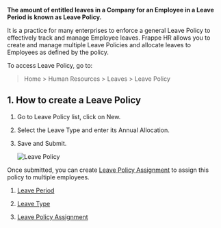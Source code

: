 **The amount of entitled leaves in a Company for an Employee in a Leave Period is known as Leave Policy.**

It is a practice for many enterprises to enforce a general Leave Policy to effectively track and manage Employee leaves. Frappe HR allows you to create and manage multiple Leave Policies and allocate leaves to Employees as defined by the policy.

To access Leave Policy, go to:

> Home > Human Resources > Leaves > Leave Policy

## 1\. How to create a Leave Policy

1.  Go to Leave Policy list, click on New.
    
2.  Select the Leave Type and enter its Annual Allocation.
    
3.  Save and Submit.
    
    ![Leave Policy](https://docs.erpnext.com/files/leave-policy.png)
    

Once submitted, you can create [Leave Policy Assignment](https://docs.erpnext.com/docs/v14/user/manual/en/human-resources/leave-policy-assignment) to assign this policy to multiple employees.

1.  [Leave Period](https://docs.erpnext.com/docs/v14/user/manual/en/human-resources/leave-period)
    
2.  [Leave Type](https://docs.erpnext.com/docs/v14/user/manual/en/human-resources/leave-type)
    
3.  [Leave Policy Assignment](https://docs.erpnext.com/docs/v14/user/manual/en/human-resources/leave-policy-assignment)